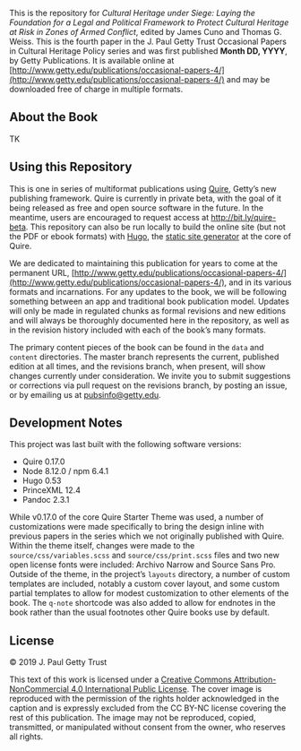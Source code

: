 This is the repository for *Cultural Heritage under Siege: Laying the Foundation for a Legal and Political Framework to Protect 				Cultural Heritage at Risk in Zones of Armed Conflict*, edited by James Cuno and Thomas G. Weiss. This is the fourth paper in the J. Paul Getty Trust Occasional Papers in Cultural Heritage Policy series and was first published **Month DD, YYYY**, by Getty Publications. It is available online at [http://www.getty.edu/publications/occasional-papers-4/](http://www.getty.edu/publications/occasional-papers-4/) and may be downloaded free of charge in multiple formats.

## About the Book

TK

## Using this Repository

This is one in series of multiformat publications using [Quire](http://www.getty.edu/publications/digital/platforms-tools.html), Getty’s new publishing framework. Quire is currently in private beta, with the goal of it being released as free and open source software in the future. In the meantime, users are encouraged to request access at http://bit.ly/quire-beta. This repository can also be run locally to build the online site (but not the PDF or ebook formats) with [Hugo](https://gohugo.io/), the [static site generator](https://www.smashingmagazine.com/2015/11/modern-static-website-generators-next-big-thing/) at the core of Quire. 

We are dedicated to maintaining this publication for years to come at the permanent URL, [http://www.getty.edu/publications/occasional-papers-4/](http://www.getty.edu/publications/occasional-papers-4/), and in its various formats and incarnations. For any updates to the book, we will be following something between an app and traditional book publication model. Updates will only be made in regulated chunks as formal revisions and new editions and will always be thoroughly documented here in the repository, as well as in the revision history included with each of the book’s many formats.

The primary content pieces of the book can be found in the `data` and `content` directories. The master branch represents the current, published edition at all times, and the revisions branch, when present, will show changes currently under consideration. We invite you to submit suggestions or corrections via pull request on the revisions branch, by posting an issue, or by emailing us at [pubsinfo@getty.edu](mailto:pubsinfo@getty.edu).

## Development Notes

This project was last built with the following software versions:

- Quire 0.17.0
- Node 8.12.0 / npm 6.4.1
- Hugo 0.53
- PrinceXML 12.4
- Pandoc 2.3.1

While v0.17.0 of the core Quire Starter Theme was used, a number of customizations were made specifically to bring the design inline with previous papers in the series which we not originally published with Quire. Within the theme itself, changes were made to the `source/css/variables.scss` and `source/css/print.scss` files and two new open license fonts were included: Archivo Narrow and Source Sans Pro. Outside of the theme, in the project’s `layouts` directory, a number of custom templates are included, notably a custom cover layout, and some custom partial templates to allow for modest customization to other elements of the book. The `q-note` shortcode was also added to allow for endnotes in the book rather than the usual footnotes other Quire books use by default.

## License

© 2019 J. Paul Getty Trust

This text of this work is licensed under a [Creative Commons Attribution-NonCommercial 4.0 International Public License](https://creativecommons.org/licenses/by-nc/4.0/). The cover image is reproduced with the permission of the rights holder acknowledged in the caption and is expressly excluded from the CC BY-NC license covering the rest of this publication. The image may not be reproduced, copied, transmitted, or manipulated without consent from the owner, who reserves all rights.
